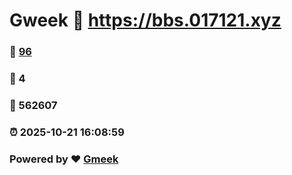 # Gweek :link: https://bbs.017121.xyz 
### :page_facing_up: [96](https://bbs.017121.xyz/tag.html) 
### :speech_balloon: 4 
### :hibiscus: 562607 
### :alarm_clock: 2025-10-21 16:08:59 
### Powered by :heart: [Gmeek](https://github.com/Meekdai/Gmeek)
